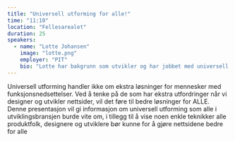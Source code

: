 ```yaml
---
title: "Universell utforming for alle!"
time: "11:10"
location: "Fellesarealet"
duration: 25
speakers:
  - name: "Lotte Johansen"
    image: "lotte.png"
    employer: "PIT"
    bio: "Lotte har bakgrunn som utvikler og har jobbet med universell utforming siden 2014, og drevet en grasrotgruppe i FINN.no som har drevet med opplæring av andre i universell utforming. Hun har også vært i juryen for DOGA's innovasjonspris i inkluderenede design. Nå er hun personalleder for utviklere i PIT."
---
```


Universell utforming handler ikke om ekstra løsninger for mennesker med funksjonsnedsettelser. Ved å tenke på de som har ekstra utfordringer når vi designer og utvikler nettsider, vil det føre til bedre løsninger for ALLE. Denne presentasjon vil gi informasjon om universell utforming som alle i utviklingsbransjen burde vite om, i tillegg til å vise noen enkle teknikker alle produktfolk, designere og utviklere bør kunne for å gjøre nettsidene bedre for alle
